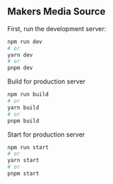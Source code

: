 ## Makers Media Source

First, run the development server:

```bash
npm run dev
# or
yarn dev
# or
pnpm dev
```
Build for production server
```bash
npm run build
# or
yarn build
# or
pnpm build
```
Start for production server
```bash
npm run start
# or
yarn start
# or
pnpm start
```